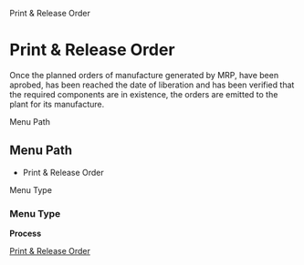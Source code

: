 
Print & Release Order
# Print & Release Order


Once the planned orders of manufacture generated by MRP, have been aprobed, has been reached the date of liberation and has been verified that the required components are in existence, the orders are emitted to the plant for its manufacture.

Menu Path
## Menu Path



- Print & Release Order

Menu Type
### Menu Type

**Process**


[Print & Release Order](../../process-pp_print--release-order.md)